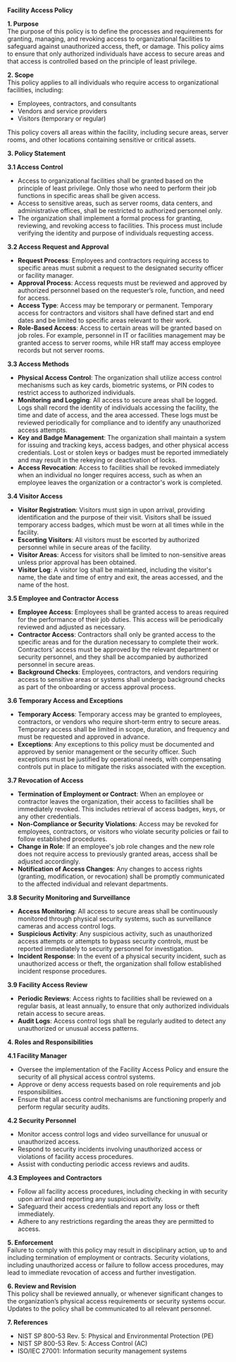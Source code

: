 **Facility Access Policy**

**1\. Purpose**  
The purpose of this policy is to define the processes and requirements for granting, managing, and revoking access to organizational facilities to safeguard against unauthorized access, theft, or damage. This policy aims to ensure that only authorized individuals have access to secure areas and that access is controlled based on the principle of least privilege.

**2\. Scope**  
This policy applies to all individuals who require access to organizational facilities, including:

- Employees, contractors, and consultants
- Vendors and service providers
- Visitors (temporary or regular)

This policy covers all areas within the facility, including secure areas, server rooms, and other locations containing sensitive or critical assets.

**3\. Policy Statement**

**3.1 Access Control**

- Access to organizational facilities shall be granted based on the principle of least privilege. Only those who need to perform their job functions in specific areas shall be given access.
- Access to sensitive areas, such as server rooms, data centers, and administrative offices, shall be restricted to authorized personnel only.
- The organization shall implement a formal process for granting, reviewing, and revoking access to facilities. This process must include verifying the identity and purpose of individuals requesting access.

**3.2 Access Request and Approval**

- **Request Process**: Employees and contractors requiring access to specific areas must submit a request to the designated security officer or facility manager.
- **Approval Process**: Access requests must be reviewed and approved by authorized personnel based on the requester’s role, function, and need for access.
- **Access Type**: Access may be temporary or permanent. Temporary access for contractors and visitors shall have defined start and end dates and be limited to specific areas relevant to their work.
- **Role-Based Access**: Access to certain areas will be granted based on job roles. For example, personnel in IT or facilities management may be granted access to server rooms, while HR staff may access employee records but not server rooms.

**3.3 Access Methods**

- **Physical Access Control**: The organization shall utilize access control mechanisms such as key cards, biometric systems, or PIN codes to restrict access to authorized individuals.
- **Monitoring and Logging**: All access to secure areas shall be logged. Logs shall record the identity of individuals accessing the facility, the time and date of access, and the area accessed. These logs must be reviewed periodically for compliance and to identify any unauthorized access attempts.
- **Key and Badge Management**: The organization shall maintain a system for issuing and tracking keys, access badges, and other physical access credentials. Lost or stolen keys or badges must be reported immediately and may result in the rekeying or deactivation of locks.
- **Access Revocation**: Access to facilities shall be revoked immediately when an individual no longer requires access, such as when an employee leaves the organization or a contractor's work is completed.

**3.4 Visitor Access**

- **Visitor Registration**: Visitors must sign in upon arrival, providing identification and the purpose of their visit. Visitors shall be issued temporary access badges, which must be worn at all times while in the facility.
- **Escorting Visitors**: All visitors must be escorted by authorized personnel while in secure areas of the facility.
- **Visitor Areas**: Access for visitors shall be limited to non-sensitive areas unless prior approval has been obtained.
- **Visitor Log**: A visitor log shall be maintained, including the visitor's name, the date and time of entry and exit, the areas accessed, and the name of the host.

**3.5 Employee and Contractor Access**

- **Employee Access**: Employees shall be granted access to areas required for the performance of their job duties. This access will be periodically reviewed and adjusted as necessary.
- **Contractor Access**: Contractors shall only be granted access to the specific areas and for the duration necessary to complete their work. Contractors’ access must be approved by the relevant department or security personnel, and they shall be accompanied by authorized personnel in secure areas.
- **Background Checks**: Employees, contractors, and vendors requiring access to sensitive areas or systems shall undergo background checks as part of the onboarding or access approval process.

**3.6 Temporary Access and Exceptions**

- **Temporary Access**: Temporary access may be granted to employees, contractors, or vendors who require short-term entry to secure areas. Temporary access shall be limited in scope, duration, and frequency and must be requested and approved in advance.
- **Exceptions**: Any exceptions to this policy must be documented and approved by senior management or the security officer. Such exceptions must be justified by operational needs, with compensating controls put in place to mitigate the risks associated with the exception.

**3.7 Revocation of Access**

- **Termination of Employment or Contract**: When an employee or contractor leaves the organization, their access to facilities shall be immediately revoked. This includes retrieval of access badges, keys, or any other credentials.
- **Non-Compliance or Security Violations**: Access may be revoked for employees, contractors, or visitors who violate security policies or fail to follow established procedures.
- **Change in Role**: If an employee's job role changes and the new role does not require access to previously granted areas, access shall be adjusted accordingly.
- **Notification of Access Changes**: Any changes to access rights (granting, modification, or revocation) shall be promptly communicated to the affected individual and relevant departments.

**3.8 Security Monitoring and Surveillance**

- **Access Monitoring**: All access to secure areas shall be continuously monitored through physical security systems, such as surveillance cameras and access control logs.
- **Suspicious Activity**: Any suspicious activity, such as unauthorized access attempts or attempts to bypass security controls, must be reported immediately to security personnel for investigation.
- **Incident Response**: In the event of a physical security incident, such as unauthorized access or theft, the organization shall follow established incident response procedures.

**3.9 Facility Access Review**

- **Periodic Reviews**: Access rights to facilities shall be reviewed on a regular basis, at least annually, to ensure that only authorized individuals retain access to secure areas.
- **Audit Logs**: Access control logs shall be regularly audited to detect any unauthorized or unusual access patterns.

**4\. Roles and Responsibilities**

**4.1 Facility Manager**

- Oversee the implementation of the Facility Access Policy and ensure the security of all physical access control systems.
- Approve or deny access requests based on role requirements and job responsibilities.
- Ensure that all access control mechanisms are functioning properly and perform regular security audits.

**4.2 Security Personnel**

- Monitor access control logs and video surveillance for unusual or unauthorized access.
- Respond to security incidents involving unauthorized access or violations of facility access procedures.
- Assist with conducting periodic access reviews and audits.

**4.3 Employees and Contractors**

- Follow all facility access procedures, including checking in with security upon arrival and reporting any suspicious activity.
- Safeguard their access credentials and report any loss or theft immediately.
- Adhere to any restrictions regarding the areas they are permitted to access.

**5\. Enforcement**  
Failure to comply with this policy may result in disciplinary action, up to and including termination of employment or contracts. Security violations, including unauthorized access or failure to follow access procedures, may lead to immediate revocation of access and further investigation.

**6\. Review and Revision**  
This policy shall be reviewed annually, or whenever significant changes to the organization’s physical access requirements or security systems occur. Updates to the policy shall be communicated to all relevant personnel.

**7\. References**

- NIST SP 800-53 Rev. 5: Physical and Environmental Protection (PE)
- NIST SP 800-53 Rev. 5: Access Control (AC)
- ISO/IEC 27001: Information security management systems
